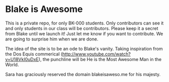Blake is Awesome
================

This is a private repo, for only BK-000 students. Only contributors can see it and only students in our class will be contributors. Please keep it a secret from Blake until we launch it! Just let me know if you want to contribute. We are going to surprise him when we are done.

The idea of the site is to be an ode to Blake's vanity. Taking inspiration from the Dos Equis commerical (http://www.youtube.com/watch?v=U18VkI0uDxE), the punchline will be He is the Most Awesome Man in the World.

Sara has graciously reserved the domain blakeisaweso.me for his majesty.
